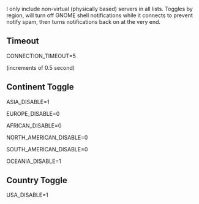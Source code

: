 I only include non-virtual (physically based) servers in all lists. Toggles by region, will turn off GNOME shell  notifications while it connects to prevent notify spam, then turns notifications back on at the very end.

## Timeout
CONNECTION_TIMEOUT=5

(increments of 0.5 second)
## Continent Toggle
ASIA_DISABLE=1

EUROPE_DISABLE=0

AFRICAN_DISABLE=0

NORTH_AMERICAN_DISABLE=0

SOUTH_AMERICAN_DISABLE=0

OCEANIA_DISABLE=1

## Country Toggle
USA_DISABLE=1

